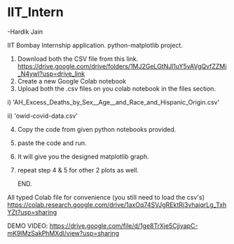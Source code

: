 # IIT_Intern
-Hardik Jain

IIT Bombay Internship application.  python-matplotlib project.

1) Download both the CSV file from this link. https://drive.google.com/drive/folders/1MJ2GeLGtNJl1uY5yAVgQvfZZMi_N4ywI?usp=drive_link
2) Create a new Google Colab notebook
3) Upload both the .csv files on you colab notebook in the files section.

i)  'AH_Excess_Deaths_by_Sex__Age__and_Race_and_Hispanic_Origin.csv'

ii) 'owid-covid-data.csv'

4) Copy the code from given python notebooks provided.
5) paste the code and run.
6) It will give you the designed matplotlib graph.
7) repeat step 4 & 5 for other 2 plots as well.

   END.

All typed Colab file for convenience (you still need to load the csv's)
https://colab.research.google.com/drive/1axOq74SVJgREktRj3vhajqrLg_TxhYZt?usp=sharing

DEMO VIDEO: https://drive.google.com/file/d/1ge8TrXje5CjjyapC-mK9lMzSakPhMXdl/view?usp=sharing
